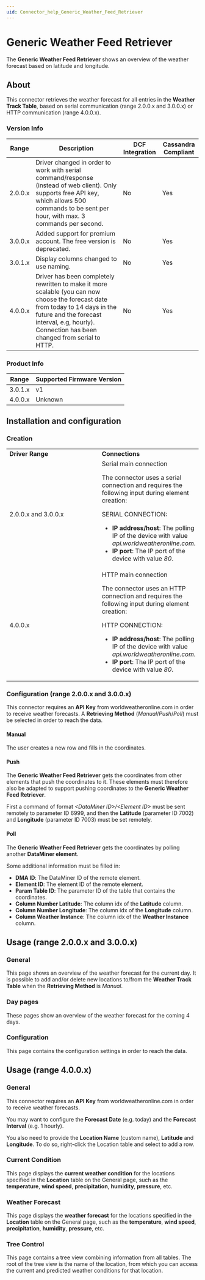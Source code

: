 ```yaml
---
uid: Connector_help_Generic_Weather_Feed_Retriever
---
```


# Generic Weather Feed Retriever

The **Generic Weather Feed Retriever** shows an overview of the weather forecast based on latitude and longitude.

## About

This connector retrieves the weather forecast for all entries in the **Weather Track Table**, based on serial communication (range 2.0.0.x and 3.0.0.x) or HTTP communication (range 4.0.0.x).

### Version Info

| **Range** | **Description**                                                                                                                                                                                                                   | **DCF Integration** | **Cassandra Compliant** |
|------------------|-----------------------------------------------------------------------------------------------------------------------------------------------------------------------------------------------------------------------------------|---------------------|-------------------------|
| 2.0.0.x          | Driver changed in order to work with serial command/response (instead of web client). Only supports free API key, which allows 500 commands to be sent per hour, with max. 3 commands per second.                                 | No                  | Yes                     |
| 3.0.0.x          | Added support for premium account. The free version is deprecated.                                                                                                                                                                | No                  | Yes                     |
| 3.0.1.x          | Display columns changed to use naming.                                                                                                                                                                                            | No                  | Yes                     |
| 4.0.0.x          | Driver has been completely rewritten to make it more scalable (you can now choose the forecast date from today to 14 days in the future and the forecast interval, e.g, hourly). Connection has been changed from serial to HTTP. | No                  | Yes                     |

### Product Info

| Range | Supported Firmware Version |
|------------------|-----------------------------|
| 3.0.1.x          | v1                          |
| 4.0.0.x          | Unknown                     |

## Installation and configuration

### Creation

<table>
<colgroup>
<col style="width: 50%" />
<col style="width: 50%" />
</colgroup>
<tbody>
<tr class="odd">
<td><strong>Driver Range</strong></td>
<td><strong>Connections</strong></td>
</tr>
<tr class="even">
<td>2.0.0.x and 3.0.0.x</td>
<td>Serial main connection
<p>The connector uses a serial connection and requires the following input during element creation:</p>
<p>SERIAL CONNECTION:</p>
<ul>
<li><strong>IP address/host</strong>: The polling IP of the device with value <em>api.worldweatheronline.com</em>.</li>
<li><strong>IP port</strong>: The IP port of the device with value <em>80</em>.</li>
</ul></td>
</tr>
<tr class="odd">
<td>4.0.0.x</td>
<td>HTTP main connection
<p>The connector uses an HTTP connection and requires the following input during element creation:</p>
<p>HTTP CONNECTION:</p>
<ul>
<li><strong>IP address/host</strong>: The polling IP of the device with value <em>api.worldweatheronline.com</em>.</li>
<li><strong>IP port</strong>: The IP port of the device with value <em>80</em>.</li>
</ul></td>
</tr>
</tbody>
</table>

### Configuration (range 2.0.0.x and 3.0.0.x)

This connector requires an **API Key** from worldweatheronline.com in order to receive weather forecasts. A **Retrieving Method** (*Manual*/*Push*/*Poll*) must be selected in order to reach the data.

#### Manual

The user creates a new row and fills in the coordinates.

#### Push

The **Generic Weather Feed Retriever** gets the coordinates from other elements that push the coordinates to it. These elements must therefore also be adapted to support pushing coordinates to the **Generic Weather Feed Retriever**.

First a command of format *\<DataMiner ID\>/\<Element ID\>* must be sent remotely to parameter ID 6999, and then the **Latitude** (parameter ID 7002) and **Longitude** (parameter ID 7003) must be set remotely.

#### Poll

The **Generic Weather Feed Retriever** gets the coordinates by polling another **DataMiner element**.

Some additional information must be filled in:

- **DMA ID**: The DataMiner ID of the remote element.
- **Element ID**: The element ID of the remote element.
- **Param Table ID**: The parameter ID of the table that contains the coordinates.
- **Column Number Latitude**: The column idx of the **Latitude** column.
- **Column Number Longitude**: The column idx of the **Longitude** column.
- **Column Weather Instance**: The column idx of the **Weather Instance** column.

## Usage (range 2.0.0.x and 3.0.0.x)

### General

This page shows an overview of the weather forecast for the current day. It is possible to add and/or delete new locations to/from the **Weather Track Table** when the **Retrieving Method** is *Manual*.

### Day pages

These pages show an overview of the weather forecast for the coming 4 days.

### Configuration

This page contains the configuration settings in order to reach the data.

## Usage (range 4.0.0.x)

### General

This connector requires an **API Key** from worldweatheronline.com in order to receive weather forecasts.

You may want to configure the **Forecast Date** (e.g. today) and the **Forecast Interval** (e.g. 1 hourly).

You also need to provide the **Location Name** (custom name), **Latitude** and **Longitude**. To do so, right-click the Location table and select to add a row.

### Current Condition

This page displays the **current weather condition** for the locations specified in the **Location** table on the General page, such as the **temperature**, **wind speed**, **precipitation**, **humidity**, **pressure**, etc.

### Weather Forecast

This page displays the **weather forecast** for the locations specified in the **Location** table on the General page, such as the **temperature**, **wind speed**, **precipitation**, **humidity**, **pressure**, etc.

### Tree Control

This page contains a tree view combining information from all tables. The root of the tree view is the name of the location, from which you can access the current and predicted weather conditions for that location.
